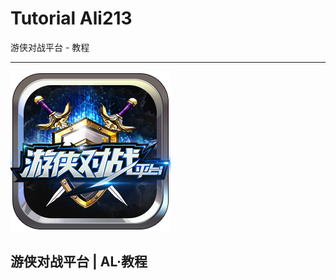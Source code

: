 # Tutorial Ali213

游侠对战平台 - 教程

----------------

<img src="./pkali213.png" alt="游侠对战平台" style="text-align:center;">

##                                                                            游侠对战平台 | AL·教程

